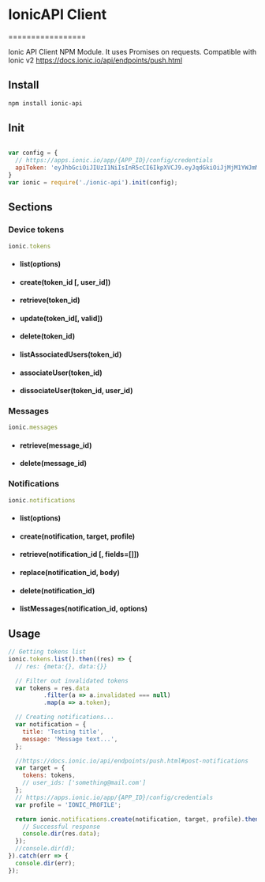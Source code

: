 # IonicAPI Client
=================

Ionic API Client NPM Module.
It uses Promises on requests.
Compatible with Ionic v2
https://docs.ionic.io/api/endpoints/push.html

## Install
```bash
npm install ionic-api
```


## Init

```js

var config = {
  // https://apps.ionic.io/app/{APP_ID}/config/credentials
  apiToken: 'eyJhbGciOiJIUzI1NiIsInR5cCI6IkpXVCJ9.eyJqdGkiOiJjMjM1YWJmMy0zZWUyLTRlNzMtYWRjYS00N2VlNjAxZWU0MWYifQ.h_uKtDKhZiURSjCzi4GTDwjbGMuRsXPA3q_O86VY-vA'
}
var ionic = require('./ionic-api').init(config);
```

## Sections
### Device tokens
```js
ionic.tokens
```
- #### list(options)
- #### create(token_id [, user_id])
- #### retrieve(token_id)
- #### update(token_id[, valid])
- #### delete(token_id)
- #### listAssociatedUsers(token_id)
- #### associateUser(token_id)
- #### dissociateUser(token_id, user_id)

### Messages
```js
ionic.messages
```
- #### retrieve(message_id)
- #### delete(message_id)

### Notifications
```js
ionic.notifications
```
- #### list(options)
- #### create(notification, target, profile)
- #### retrieve(notification_id [, fields=[]])
- #### replace(notification_id, body)
- #### delete(notification_id)
- #### listMessages(notification_id, options)


## Usage
```js
// Getting tokens list
ionic.tokens.list().then((res) => {
  // res: {meta:{}, data:{}}

  // Filter out invalidated tokens
  var tokens = res.data
          .filter(a => a.invalidated === null)
          .map(a => a.token);

  // Creating notifications...
  var notification = {
    title: 'Testing title',
    message: 'Message text...',
  };

  //https://docs.ionic.io/api/endpoints/push.html#post-notifications
  var target = {
    tokens: tokens,
    // user_ids: ['something@mail.com']
  };
  // https://apps.ionic.io/app/{APP_ID}/config/credentials
  var profile = 'IONIC_PROFILE';

  return ionic.notifications.create(notification, target, profile).then(res => {
    // Successful response
    console.dir(res.data);
  });
  //console.dir(d);
}).catch(err => {
  console.dir(err);
});
```
